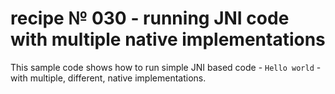 # recipe № 030 - running JNI code with multiple native implementations

This sample code shows how to run simple JNI based code - `Hello world` - with multiple, different, native implementations.
